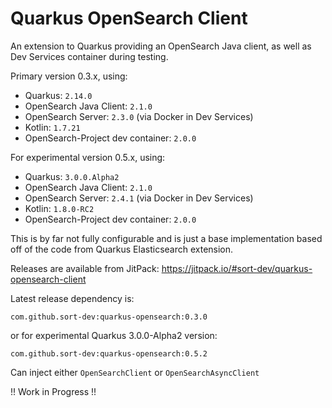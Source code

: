 # Quarkus OpenSearch Client

An extension to Quarkus providing an OpenSearch Java client, as well as Dev Services container during testing.

Primary version 0.3.x, using:

* Quarkus: `2.14.0`
* OpenSearch Java Client: `2.1.0`
* OpenSearch Server: `2.3.0` (via Docker in Dev Services)
* Kotlin: `1.7.21`
* OpenSearch-Project dev container: `2.0.0`

For experimental version 0.5.x, using:

* Quarkus: `3.0.0.Alpha2`
* OpenSearch Java Client: `2.1.0`
* OpenSearch Server: `2.4.1`  (via Docker in Dev Services)
* Kotlin: `1.8.0-RC2`
* OpenSearch-Project dev container: `2.0.0`

This is by far not fully configurable and is just a base implementation based off of the code from Quarkus Elasticsearch
extension.

Releases are available from JitPack: https://jitpack.io/#sort-dev/quarkus-opensearch-client

Latest release dependency is:

```text
com.github.sort-dev:quarkus-opensearch:0.3.0
```

or for experimental Quarkus 3.0.0-Alpha2 version:

```text
com.github.sort-dev:quarkus-opensearch:0.5.2
```

Can inject either `OpenSearchClient` or `OpenSearchAsyncClient`

!! Work in Progress !!